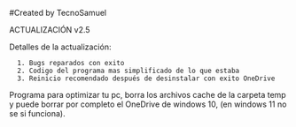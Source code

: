 #Created by TecnoSamuel

ACTUALIZACIÓN v2.5

  Detalles de la actualización:
  
      1. Bugs reparados con exito
      2. Codigo del programa mas simplificado de lo que estaba
      3. Reinicio recomendado después de desinstalar con exito OneDrive
      
Programa para optimizar tu pc, borra los archivos cache de la carpeta temp y puede borrar por completo el OneDrive de windows 10, (en windows 11 no se si funciona).
